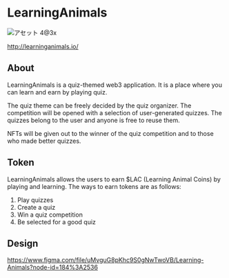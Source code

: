 # LearningAnimals

![アセット 4@3x](https://user-images.githubusercontent.com/7918776/158004881-a814c5ca-87a8-4dc5-9ca2-b4e9b604b684.png)

http://learninganimals.io/

## About

LearningAnimals is a quiz-themed web3 application. It is a place where you can learn and earn by playing  quiz.

The quiz theme can be freely decided by the quiz organizer.
The competition will be opened with a selection of user-generated quizzes.
The quizzes belong to the user and anyone is free to reuse them.

NFTs will be given out to the winner of the quiz competition and to those who made better quizzes.

## Token

LearningAnimals allows the users to earn $LAC (Learning Animal Coins) by playing and learning.
The ways to earn tokens are as follows:

1. Play quizzes
2. Create a quiz
3. Win a quiz competition
4. Be selected for a good quiz

## Design

https://www.figma.com/file/uMvguG8pKhc9S0gNwTwoVB/Learning-Animals?node-id=184%3A2536



